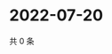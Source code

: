 # 2022-07-20

共 0 条

<!-- BEGIN WEIBO -->
<!-- 最后更新时间 Wed Jul 20 2022 05:15:02 GMT+0800 (China Standard Time) -->

<!-- END WEIBO -->
